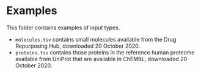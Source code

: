 # Examples

This folder contains examples of input types.

* `molecules.tsv` contains small molecules available from the Drug Repurposing Hub, downloaded 20 October 2020.
* `proteins.tsv` contains those proteins in the reference human proteome available from UniProt that are available in ChEMBL, downloaded 20 October 2020.
